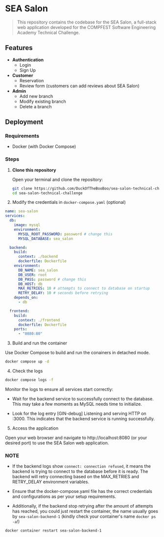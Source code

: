 # SEA Salon

> This repository contains the codebase for the SEA Salon, a full-stack web application developed for the COMPFEST Software Engineering Academy Technical Challenge.

## Features
- **Authentication**
  - Login
  - Sign Up
- **Customer**
  - Reservation
  - Review form (customers can add reviews about SEA Salon)
- **Admin**
  - Add new branch
  - Modify existing branch
  - Delete a branch

## Deployment
### Requirements
- Docker (with Docker Compose)

### Steps

1. **Clone this repository**

   Open your terminal and clone the repository:
   ```bash
   git clone https://github.com/DuckOfTheBooBoo/sea-salon-technical-challenge
   cd sea-salon-technical-challenge

2. Modify the credentials in `docker-compose.yaml` (optional)
```yaml
name: sea-salon
services:
  db:
    image: mysql
    environment:
      MYSQL_ROOT_PASSWORD: password # change this
      MYSQL_DATABASE: sea_salon

  backend:
    build:
      context: ./backend
      dockerfile: Dockerfile
    environment:
      DB_NAME: sea_salon
      DB_USER: root
      DB_PASS: password # change this
      DB_HOST: db
      MAX_RETRIES: 10 # attempts to connect to database on startup
      RETRY_DELAY: 10 # seconds before retrying
    depends_on:
      - db

  frontend:
    build:
      context: ./frontend
      dockerfile: Dockerfile
    ports:
      - "8080:80"
```

3. Build and run the container

Use Docker Compose to build and run the conainers in detached mode.
```bash
docker compose up -d
```

4. Check the logs

```bash
docker compose logs -f
```

Monitor the logs to ensure all services start correctly:
- Wait for the backend service to successfully connect to the database. This may take a few moments as MySQL needs time to initialize.

- Look for the log entry [GIN-debug] Listening and serving HTTP on :3000. This indicates that the backend service is running successfully.

5. Access the application

Open your web browser and navigate to http://localhost:8080 (or your desired port) to use the SEA Salon web application.


### NOTE
- If the backend logs show `connect: connection refused`, it means the backend is trying to connect to the database before it is ready. The backend will retry connecting based on the MAX_RETRIES and RETRY_DELAY environment variables.

- Ensure that the docker-compose.yaml file has the correct credentials and configurations as per your setup requirements.

- Additionally, if the backend stop retrying after the amount of attempts has reached, you could just restart the container, the name usually goes by `sea-salon-backend-1` (kindly check your container's name `docker ps -a`!)
```bash
docker container restart sea-salon-backend-1
```
